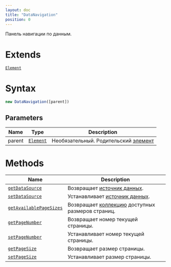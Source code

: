 ```yaml
---
layout: doc
title: "DataNavigation"
position: 0
---
```


Панель навигации по данным.

# Extends

[`Element`](../../Core/Elements/Element)

# Syntax

```js
new DataNavigation([parent])
```

## Parameters

Name|Type|Description
----|----------|---------
parent|[`Element`](../../Core/Elements/Element)|Необязательный. Родительский [элемент](../../Core/Elements/Element)

# Methods

Name|Description
----|---------
[`getDataSource`](DataNavigation.getDataSource/)|Возвращает [источник данных](../../Core/DataSources/BaseDataSource/).
[`setDataSource`](DataNavigation.setDataSource/)|Устанавливает [источник данных](../../Core/DataSources/BaseDataSource/).
[`getAvailablePageSizes`](DataNavigation.getAvailablePageSizes/)|Возвращает [коллекцию](../../Core/Collection/) доступных размеров страниц.
[`getPageNumber`](DataNavigation.getPageNumber)|Возвращает номер текущей страницы.
[`setPageNumber`](DataNavigation.setPageNumber)|Устанавливает номер текущей страницы.
[`getPageSize`](DataNavigation.getPageSize)|Возвращает размер страницы.
[`setPageSize`](DataNavigation.setPageSize)|Устанавливает размер страницы.

